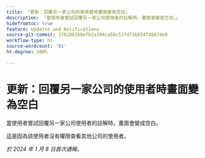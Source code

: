 ```yaml
---
title: 「更新：回覆另一家公司的使用者時畫面變為空白」
description: 「當使用者嘗試回覆另一家公司使用者的註解時，畫面會變成空白。」
hidefromtoc: true
feature: Updates and Notifications
source-git-commit: 276180358efb2a394ca58c51fd73b834f48874e9
workflow-type: ht
source-wordcount: '81'
ht-degree: 100%

---
```



# 更新：回覆另一家公司的使用者時畫面變為空白

當使用者嘗試回覆另一家公司使用者的註解時，畫面會變成空白。

這是因為該使用者沒有權限查看其他公司的使用者。

_於 2024 年 1 月 8 日首次通報。_
